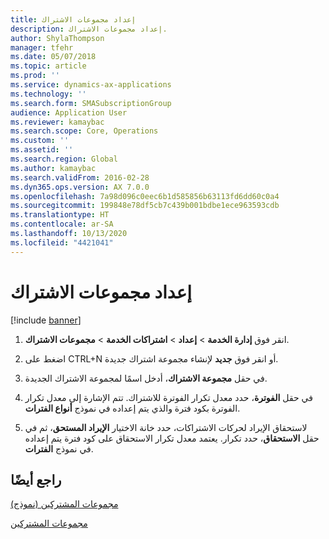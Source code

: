 ```yaml
---
title: إعداد مجموعات الاشتراك
description: إعداد مجموعات الاشتراك.
author: ShylaThompson
manager: tfehr
ms.date: 05/07/2018
ms.topic: article
ms.prod: ''
ms.service: dynamics-ax-applications
ms.technology: ''
ms.search.form: SMASubscriptionGroup
audience: Application User
ms.reviewer: kamaybac
ms.search.scope: Core, Operations
ms.custom: ''
ms.assetid: ''
ms.search.region: Global
ms.author: kamaybac
ms.search.validFrom: 2016-02-28
ms.dyn365.ops.version: AX 7.0.0
ms.openlocfilehash: 7a98d096c0eec6b1d585856b63113fd6dd60c0a4
ms.sourcegitcommit: 199848e78df5cb7c439b001bdbe1ece963593cdb
ms.translationtype: HT
ms.contentlocale: ar-SA
ms.lasthandoff: 10/13/2020
ms.locfileid: "4421041"
---
```

# <a name="set-up-subscription-groups"></a>إعداد مجموعات الاشتراك 

[!include [banner](../includes/banner.md)]


1.  انقر فوق **إدارة الخدمة** \> **إعداد** \> **اشتراكات الخدمة** \> **مجموعات الاشتراك**.

2.  اضغط على CTRL+N أو انقر فوق **جديد**  لإنشاء مجموعة اشتراك جديدة.

3.  في حقل **مجموعة الاشتراك**، أدخل اسمًا لمجموعة الاشتراك الجديدة.

4.  في حقل **الفوترة**، حدد معدل تكرار الفوترة للاشتراك. تتم الإشارة إلى معدل تكرار الفوترة بكود فترة والذي يتم إعداده في نموذج **أنواع الفترات**.

5.  لاستحقاق الإيراد لحركات الاشتراكات، حدد خانة الاختيار **الإيراد المستحق**، ثم في حقل **الاستحقاق**، حدد تكرار. يعتمد معدل تكرار الاستحقاق على كود فترة يتم إعداده في نموذج **الفترات**.

## <a name="see-also"></a>راجع أيضًا

[مجموعات المشتركين (نموذج)](https://technet.microsoft.com/library/aa553150\(v=ax.60\))

[مجموعات المشتركين](subscription-groups.md)

  


